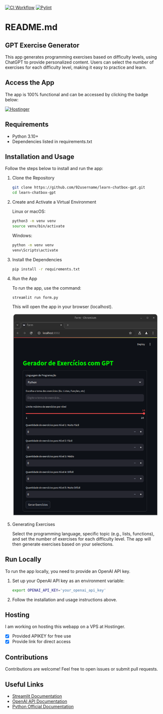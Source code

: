 [![CI Workflow](https://github.com/92username/learn-chatbox-gpt/actions/workflows/main.yml/badge.svg)](https://github.com/92username/learn-chatbox-gpt/actions/workflows/main.yml) [![Pylint](https://github.com/92username/learn-chatbox-gpt/actions/workflows/pylint.yml/badge.svg)](https://github.com/92username/learn-chatbox-gpt/actions/workflows/pylint.yml)

# README.md 

## GPT Exercise Generator

This app generates programming exercises based on difficulty levels, using ChatGPT to provide personalized content. Users can select the number of exercises for each difficulty level, making it easy to practice and learn.

## Access the App

The app is 100% functional and can be accessed by clicking the badge below:

[![Hostinger](https://img.shields.io/badge/Hostinger-673DE6?style=for-the-badge&logo=hostinger&logoColor=white)](http://147.79.82.234:8501/)


## Requirements

- Python 3.10+
- Dependencies listed in requirements.txt

## Installation and Usage

Follow the steps below to install and run the app:

1. Clone the Repository

    ```bash
    git clone https://github.com/92username/learn-chatbox-gpt.git
    cd learn-chatbox-gpt
    ```

2. Create and Activate a Virtual Environment

    Linux or macOS:
    ```bash
    python3 -m venv venv
    source venv/bin/activate
    ```

    Windows:
    ```bash
    python -m venv venv
    venv\Scripts\activate
    ```

3. Install the Dependencies

    ```bash
    pip install -r requirements.txt
    ```

4. Run the App

    To run the app, use the command:

    ```bash
    streamlit run form.py
    ```

    This will open the app in your browser (localhost).

    ![Main Screen](/screenshot_localhost.png)

5. Generating Exercises

    Select the programming language, specific topic (e.g., lists, functions), and set the number of exercises for each difficulty level. The app will then generate exercises based on your selections.

## Run Locally

To run the app locally, you need to provide an OpenAI API key.

1. Set up your OpenAI API key as an environment variable:

    ```bash
    export OPENAI_API_KEY='your_openai_api_key'
    ```

2. Follow the installation and usage instructions above.

## Hosting

I am working on hosting this webapp on a VPS at Hostinger.

- [x] Provided APIKEY for free use
- [x] Provide link for direct access

## Contributions

Contributions are welcome! Feel free to open issues or submit pull requests.

## Useful Links

- [Streamlit Documentation](https://docs.streamlit.io/)
- [OpenAI API Documentation](https://beta.openai.com/docs/)
- [Python Official Documentation](https://docs.python.org/3/)
